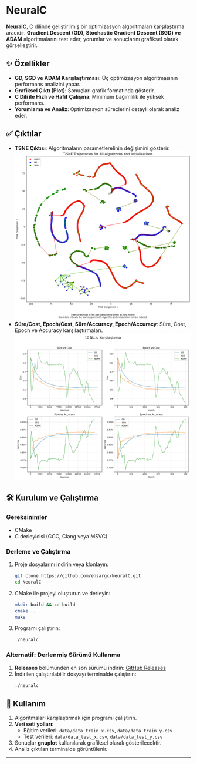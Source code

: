 # NeuralC

**NeuralC**, C dilinde geliştirilmiş bir optimizasyon algoritmaları karşılaştırma aracıdır. **Gradient Descent (GD), Stochastic Gradient Descent (SGD) ve ADAM** algoritmalarını test eder, yorumlar ve sonuçlarını grafiksel olarak görselleştirir.

## ✨ Özellikler

- **GD, SGD ve ADAM Karşılaştırması**: Üç optimizasyon algoritmasının performans analizini yapar.
- **Grafiksel Çıktı (Plot)**: Sonuçları grafik formatında gösterir.
- **C Dili ile Hızlı ve Hafif Çalışma**: Minimum bağımlılık ile yüksek performans.
- **Yorumlama ve Analiz**: Optimizasyon süreçlerini detaylı olarak analiz eder.

## ✅ Çıktılar

- **TSNE Çıktısı**: Algoritmaların parametlerelinin değişimini gösterir.
![tsne](plot/tsne.png)
- **Süre/Cost, Epoch/Cost, Süre/Accuracy, Epoch/Accuracy**: Süre, Cost, Epoch ve Accuracy karşılaştırmaları.
![tsne](plot/comparison_10.png)

## 🛠️ Kurulum ve Çalıştırma

### Gereksinimler
- CMake
- C derleyicisi (GCC, Clang veya MSVC)

### Derleme ve Çalıştırma
1. Proje dosyalarını indirin veya klonlayın:
   ```sh
   git clone https://github.com/ensargx/NeuralC.git
   cd NeuralC
   ```
2. CMake ile projeyi oluşturun ve derleyin:
   ```sh
   mkdir build && cd build
   cmake ..
   make
   ```
3. Programı çalıştırın:
   ```sh
   ./neuralc
   ```

### Alternatif: Derlenmiş Sürümü Kullanma
1. **Releases** bölümünden en son sürümü indirin: [GitHub Releases](https://github.com/ensargx/NeuralC/releases)
2. İndirilen çalıştırılabilir dosyayı terminalde çalıştırın:
   ```sh
   ./neuralc
   ```

## 🔧 Kullanım

1. Algoritmaları karşılaştırmak için programı çalıştırın.
2. **Veri seti yolları**:
   - Eğitim verileri: `data/data_train_x.csv`, `data/data_train_y.csv`
   - Test verileri: `data/data_test_x.csv`, `data/data_test_y.csv`
3. Sonuçlar **gnuplot** kullanılarak grafiksel olarak gösterilecektir.
4. Analiz çıktıları terminalde görüntülenir.

---
